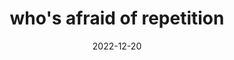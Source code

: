 ---
date: 2022-12-20
title: who's afraid of repetition
permalink: false
redirect: https://frogmen.itch.io/whos-afraid-of-repetition
---